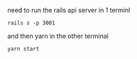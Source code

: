 need to run the rails api server in 1 terminl

```rails s -p 3001```

and then yarn in the other terminal

```yarn start```

